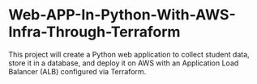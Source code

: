 # Web-APP-In-Python-With-AWS-Infra-Through-Terraform
This project will create a Python web application to collect student data, store it in a database, and deploy it on AWS with an Application Load Balancer (ALB) configured via Terraform.
